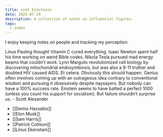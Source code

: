```yaml
---
title: Lost Einsteins
date: 2025-07-29
description: A collection of notes on influential figures.
tags:
  - index
---
```


I enjoy keeping notes on people and tracking my perception. 

Linus Pauling thought Vitamin C cured everything. Isaac Newton spent half his time working on weird Bible codes. Nikola Tesla pursued mad energy beams that couldn’t work. Lynn Margulis revolutionized cell biology by discovering mitochondrial endosymbiosis, but was also a 9-11 truther and doubted HIV caused AIDS. Et cetera. Obviously this should happen. Genius often involves coming up with an outrageous idea contrary to conventional wisdom and pursuing it obsessively despite naysayers. But nobody can have a 100% success rate. Einstein seems to have batted a perfect 1000 (unless you count his support for socialism). But failure shouldn’t surprise us. - Scott Alexander

- [[Demis Hassabis]]
- [[Elon Musk]]
- [[Sam Harris]]
- [[Patrick Collison]]
- [[Linus Ekenstam]]